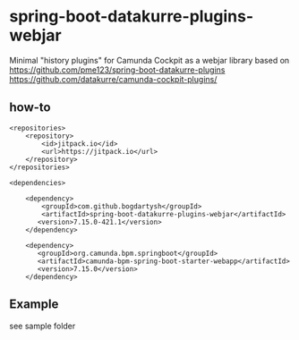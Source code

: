 # spring-boot-datakurre-plugins-webjar
Minimal "history plugins" for Camunda Cockpit as a webjar library
based on https://github.com/pme123/spring-boot-datakurre-plugins https://github.com/datakurre/camunda-cockpit-plugins/
## how-to

    <repositories>
        <repository>
            <id>jitpack.io</id>
            <url>https://jitpack.io</url>
        </repository>
    </repositories>
    
    <dependencies>
    
        <dependency>
            <groupId>com.github.bogdartysh</groupId>
            <artifactId>spring-boot-datakurre-plugins-webjar</artifactId>
           <version>7.15.0-421.1</version>
        </dependency>
    
        <dependency>
           <groupId>org.camunda.bpm.springboot</groupId>
           <artifactId>camunda-bpm-spring-boot-starter-webapp</artifactId>
           <version>7.15.0</version>
        </dependency>
    
## Example

see sample folder
